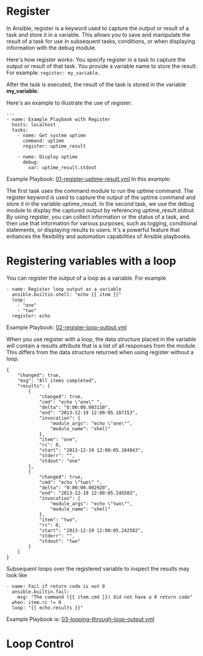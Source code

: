 # Register
In Ansible, register is a keyword used to capture the output or result of a task and store it in a variable. This allows you to save and manipulate the result of a task for use in subsequent tasks, conditions, or when displaying information with the debug module.

Here's how register works:
You specify register in a task to capture the output or result of that task.
You provide a variable name to store the result. For example: ` register: my_variable. `

After the task is executed, the result of the task is stored in the variable **my_variable.**

Here's an example to illustrate the use of register:

```
---
- name: Example Playbook with Register
  hosts: localhost
  tasks:
    - name: Get system uptime
      command: uptime
      register: uptime_result

    - name: Display uptime
      debug:
        var: uptime_result.stdout
```
Example Playbook: [01-register-uptime-result.yml](01-register-uptime-result.yml)
In this example:

The first task uses the command module to run the uptime command.
The register keyword is used to capture the output of the uptime command and store it in the variable uptime_result.
In the second task, we use the debug module to display the captured output by referencing uptime_result.stdout.
By using register, you can collect information or the status of a task, and then use that information for various purposes, such as logging, conditional statements, or displaying results to users. It's a powerful feature that enhances the flexibility and automation capabilities of Ansible playbooks.



# Registering variables with a loop
You can register the output of a loop as a variable. For example

```
- name: Register loop output as a variable
  ansible.builtin.shell: "echo {{ item }}"
  loop:
    - "one"
    - "two"
  register: echo
```

Example Playbook: [02-register-loop-output.yml](02-register-loop-output.yml)

When you use register with a loop, the data structure placed in the variable will contain a results attribute that is a list of all responses from the module. This differs from the data structure returned when using register without a loop.

```
{
    "changed": true,
    "msg": "All items completed",
    "results": [
        {
            "changed": true,
            "cmd": "echo \"one\" ",
            "delta": "0:00:00.003110",
            "end": "2013-12-19 12:00:05.187153",
            "invocation": {
                "module_args": "echo \"one\"",
                "module_name": "shell"
            },
            "item": "one",
            "rc": 0,
            "start": "2013-12-19 12:00:05.184043",
            "stderr": "",
            "stdout": "one"
        },
        {
            "changed": true,
            "cmd": "echo \"two\" ",
            "delta": "0:00:00.002920",
            "end": "2013-12-19 12:00:05.245502",
            "invocation": {
                "module_args": "echo \"two\"",
                "module_name": "shell"
            },
            "item": "two",
            "rc": 0,
            "start": "2013-12-19 12:00:05.242582",
            "stderr": "",
            "stdout": "two"
        }
    ]
}

```
Subsequent loops over the registered variable to inspect the results may look like

```
- name: Fail if return code is not 0
  ansible.builtin.fail:
    msg: "The command ({{ item.cmd }}) did not have a 0 return code"
  when: item.rc != 0
  loop: "{{ echo.results }}"
```

Example Playbook is: [03-looping-through-loop-output.yml](03-looping-through-loop-output.yml)

# Loop Control